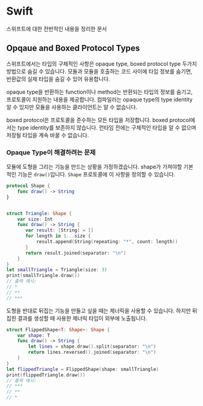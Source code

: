 # Swift

스위프트에 대한 전반적인 내용을 정리한 문서

## Opqaue and Boxed Protocol Types

스위프트에서는 타입의 구체적인 사항은 opaque type, boxed protocol type 
두가지 방법으로 숨길 수 있습니다. 
모듈과 모듈을 호출하는 코드 사이에 타입 정보를 숨기면, 반환값의 실제 타입을 숨길 수 있어 유용합니다. 

opaque type을 반환하는 function이나 method는 반환되는 타입의 정보를 숨기고, 
프로토콜이 지원하는 내용을 제공합니다.
컴파일러는 opaque type의 type identity 알 수 있지만 모듈을 사용하는 클라이언트는 알 수 없습니다. 

boxed protocol은 프로토콜을 준수하는 모든 타입을 저장합니다. boxed protocol에서는 type identity를 보존하지 않습니다. 런타임 전에는 구체적인 타입을 알 수 없으며 저장될 타입을 계속 바꿀 수 없습니다.

### Opaque Type이 해결하려는 문제

모듈에 도형을 그리는 기능을 만드는 상황을 가정하겠습니다. shape가 가져야할 기본적인 기능은 `draw()`입니다. `Shape` 프로토콜에 이 사항을 정의할 수 있습니다. 


```swift
protocol Shape {
    func draw() -> String
}


struct Triangle: Shape {
    var size: Int
    func draw() -> String {
       var result: [String] = []
       for length in 1...size {
           result.append(String(repeating: "*", count: length))
       }
       return result.joined(separator: "\n")
    }
}
let smallTriangle = Triangle(size: 3)
print(smallTriangle.draw())
// 출력 예시: 
// *
// **
// ***
```

도형을 반대로 뒤집는 기능을 만들고 싶을 때는 제너릭을 사용할 수 있습니다. 
하지만 뒤집힌 결과를 생성할 때 사용한 제너릭 타입이 외부에 노출됩니다. 

```swift
struct FlippedShape<T: Shape>: Shape {
    var shape: T
    func draw() -> String {
        let lines = shape.draw().split(separator: "\n")
        return lines.reversed().joined(separator: "\n")
    }
}
let flippedTriangle = FlippedShape(shape: smallTriangle)
print(flippedTriangle.draw())
// 출력 예시: 
// ***
// **
// *
```
